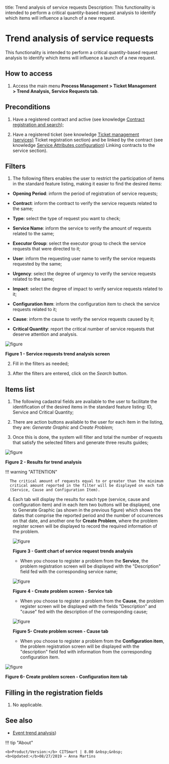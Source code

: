 title: Trend analysis of service requests
Description: This functionality is intended to perform a critical quantity-based request analysis to identify which items will influence a launch of a new request.

# Trend analysis of service requests

This functionality is intended to perform a critical quantity-based request
analysis to identify which items will influence a launch of a new request.

How to access
-------------

1.  Access the main menu **Process Management > Ticket
    Management > Trend Analysis, Service Requests tab**.

Preconditions
-------------

1.  Have a registered contract and active (see knowledge [Contract registration and search][1]);

2.  Have a registered ticket (see knowledge [Ticket management (services)][2] Ticket registration section) and be linked by the contract (see knowledge [Service Attributes configuration][3]) Linking contracts to the service section).

Filters
-------

1.  The following filters enables the user to restrict the participation of
    items in the standard feature listing, making it easier to find the desired
    items:

   -   **Opening Period**: inform the period of registration of service requests;

   -   **Contract**: inform the contract to verify the service requests related to
    the same;

   -   **Type**: select the type of request you want to check;

   -   **Service Name**: inform the service to verify the amount of requests
    related to the same;

   -   **Executor Group**: select the executor group to check the service requests
    that were directed to it;

   -   **User**: inform the requesting user name to verify the service requests
    requested by the same;

   -   **Urgency**: select the degree of urgency to verify the service requests
    related to the same;

   -   **Impact**: select the degree of impact to verify service requests related
    to it;

   -   **Configuration Item**: inform the configuration item to check the service
    requests related to it;

   -   **Cause**: inform the cause to verify the service requests caused by it;

   -   **Critical Quantity**: report the critical number of service requests that
    deserve attention and analysis.

   ![figure](images/request-trends-1.png)
   
   **Figure 1 - Service requests trend analysis screen**

2.  Fill in the filters as needed;

3.  After the filters are entered, click on the *Search* button.

Items list
----------

1.  The following cadastral fields are available to the user to facilitate the
    identification of the desired items in the standard feature listing: ID,
    Service and Critical Quantity;

2.  There are action buttons available to the user for each item in the listing,
    they are: *Generate Graphic* and *Create Problem*;

3.  Once this is done, the system will filter and total the number of requests
    that satisfy the selected filters and generate three results guides;

   ![figure](images/request-trends-2.png)
   
   **Figure 2 - Results for trend analysis**

   !!! warning "ATTENTION"

      The critical amount of requests equal to or greater than the minimum
      critical amount reported in the filter will be displayed on each tab
      (Service, Cause and Configuration Item).

4.  Each tab will display the results for each type (service, cause and
    configuration item) and in each item two buttons will be displayed, one
    to Generate Graphic (as shown in the previous figure) which shows the
    dates that comprise the reported period and the number of occurrences on
    that date, and another one for **Create Problem**, where the problem
    register screen will be displayed to record the required information of the
    problem.

    ![figure](images/request-trends-3.png)
    
    **Figure 3 - Gantt chart of service request trends analysis**

    -   When you choose to register a problem from the **Service**, the problem
    registration screen will be displayed with the "Description" field fed with
    the corresponding service name;

    ![figure](images/request-trends-4.png)
    
    **Figure 4 - Create problem screen - Service tab**

    -   When you choose to register a problem from the **Cause**, the problem
    register screen will be displayed with the fields "Description" and "cause"
    fed with the description of the corresponding cause;

     ![figure](images/request-trends-5.png)
     
     **Figure 5- Create problem screen - Cause tab**

    -   When you choose to register a problem from the **Configuration item**, the
    problem registration screen will be displayed with the "description" field
    fed with information from the corresponding configuration item.

![figure](images/request-trends-6.png)

**Figure 6- Create problem screen - Configuration item tab**

Filling in the registration fields
----------------------------------

1.  No applicable.

See also
--------

-   [Event trend analysis][4])



[1]:/en-us/citsmart-platform-7/additional-features/contract-management/use/register-contract.html
[2]:/en-us/citsmart-platform-7/processes/tickets/ticket-management.html
[3]:/en-us/citsmart-platform-7/processes/portfolio-and-catalog/configure-service-attribute.html
[4]:/en-us/citsmart-platform-7/processes/tickets/event-trends.html



!!! tip "About"

    <b>Product/Version:</b> CITSmart | 8.00 &nbsp;&nbsp;
    <b>Updated:</b>08/27/2019 – Anna Martins
